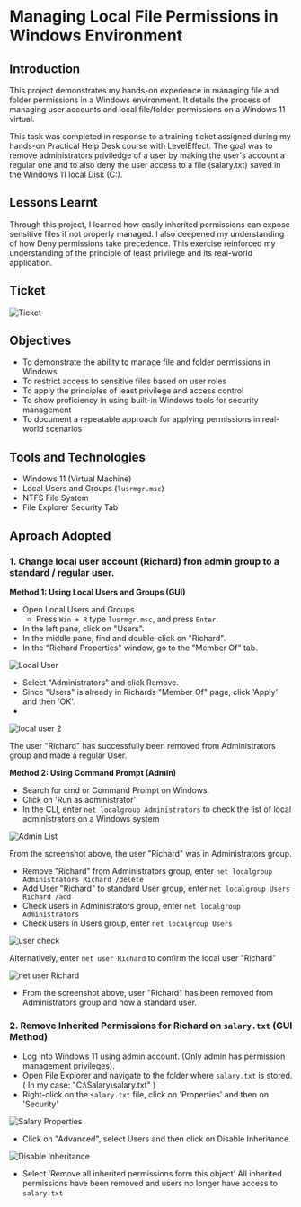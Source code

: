 # Managing Local File Permissions in Windows Environment

## Introduction
This project demonstrates my hands-on experience in managing file and folder permissions in a Windows environment. It details the process of managing user accounts and local file/folder permissions on a Windows 11 virtual.

This task was completed in response to a training ticket assigned during my hands-on Practical Help Desk course with LevelEffect. The goal was to remove administrators priviledge of a user by making the user's account a regular one and to also deny the user access to a file (salary.txt) saved in the Windows 11 local Disk (C:).

## Lessons Learnt
Through this project, I learned how easily inherited permissions can expose sensitive files if not properly managed. I also deepened my understanding of how Deny permissions take precedence. This exercise reinforced my understanding of the principle of least privilege and its real-world application.

## Ticket
![Ticket](https://github.com/Judeorabueze/Local-File-Permissions-in-Windows/blob/main/ticket.PNG)

## Objectives
- To demonstrate the ability to manage file and folder permissions in Windows
- To restrict access to sensitive files based on user roles
- To apply the principles of least privilege and access control
- To show proficiency in using built-in Windows tools for security management
- To document a repeatable approach for applying permissions in real-world scenarios

## Tools and Technologies
- Windows 11 (Virtual Machine)
- Local Users and Groups (`lusrmgr.msc`)
- NTFS File System
- File Explorer Security Tab

## Aproach Adopted

### 1. Change local user account (Richard) fron admin group to a standard / regular user.

<b>Method 1: Using Local Users and Groups (GUI)</b>
-  Open Local Users and Groups
    - Press `Win + R` type `lusrmgr.msc`, and press `Enter`.
- In the left pane, click on "Users".
- In the middle pane, find and double-click on "Richard".
- In the "Richard Properties" window, go to the "Member Of" tab.

![Local User](https://github.com/Judeorabueze/Local-File-Permissions-in-Windows/blob/main/Loca%20User.PNG)

- Select "Administrators" and click Remove.
- Since "Users" is already in Richards "Member Of" page, click 'Apply' and then 'OK'.
- 
![local user 2](https://github.com/Judeorabueze/Local-File-Permissions-in-Windows/blob/main/Local%20user%202.PNG)

The user "Richard" has successfully been removed from Administrators group and made a regular User.

<b> Method 2: Using Command Prompt (Admin)</b>
- Search for cmd or Command Prompt on Windows.
- Click on 'Run as administrator'
- In the CLI, enter `net localgroup Administrators` to check the list of local administrators on a Windows system 

![Admin List](https://github.com/Judeorabueze/Local-File-Permissions-in-Windows/blob/main/Admin.PNG)

From the screenshot above, the user "Richard" was in Administrators group.

- Remove "Richard" from Administrators group, enter `net localgroup Administrators Richard /delete`
- Add User "Richard" to standard User group, enter `net localgroup Users Richard /add`
- Check users in Administrators group, enter `net localgroup Administrators`
- Check users in Users group, enter `net localgroup Users`

![user check](https://github.com/Judeorabueze/Local-File-Permissions-in-Windows/blob/main/User%20group%20cli.PNG)

Alternatively, enter `net user Richard` to confirm the local user "Richard"

![net user Richard](https://github.com/Judeorabueze/Local-File-Permissions-in-Windows/blob/main/netuser.PNG)

- From the screenshot above, user "Richard" has been removed from Administrators group and now a standard user.

### 2. Remove Inherited Permissions for Richard on `salary.txt` (GUI Method)

- Log into Windows 11 using admin account. (Only admin has permission management privileges).
- Open File Explorer and navigate to the folder where `salary.txt` is stored. ( In my case: "C:\Salary\salary.txt" )
- Right-click on the `salary.txt` file, click on 'Properties' and then on 'Security'

![Salary Properties](https://github.com/Judeorabueze/Local-File-Permissions-in-Windows/blob/main/salary%20properties.PNG)

- Click on "Advanced", select Users and then click on Disable Inheritance.
  
![Disable Inheritance](https://github.com/Judeorabueze/Local-File-Permissions-in-Windows/blob/main/Disable%20inheritance.PNG)

- Select 'Remove all inherited permissions form this object'
All inherited permissions have been removed and users no longer have access to `salary.txt`

